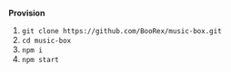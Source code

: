 **Provision**

1. `git clone https://github.com/BooRex/music-box.git`
2. `cd music-box`
3. `npm i`
4. `npm start`
